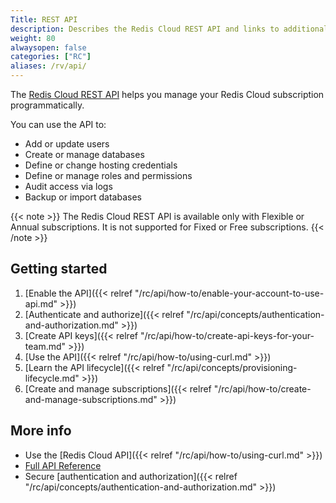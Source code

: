 ```yaml
---
Title: REST API
description: Describes the Redis Cloud REST API and links to additional info
weight: 80
alwaysopen: false
categories: ["RC"]
aliases: /rv/api/
---
```


The [Redis Cloud REST API](https://api.redislabs.com/v1/swagger-ui.html) helps you manage your Redis Cloud subscription programmatically.


You can use the API to:

- Add or update users  
- Create or manage databases  
- Define or change hosting credentials  
- Define or manage roles and permissions  
- Audit access via logs  
- Backup or import databases  

{{< note >}}
The Redis Cloud REST API is available only with Flexible or Annual subscriptions.  It is not supported for Fixed or Free subscriptions.
{{< /note >}}

## Getting started

1. [Enable the API]({{< relref  "/rc/api/how-to/enable-your-account-to-use-api.md" >}})
1. [Authenticate and authorize]({{< relref  "/rc/api/concepts/authentication-and-authorization.md" >}})
1. [Create API keys]({{< relref  "/rc/api/how-to/create-api-keys-for-your-team.md" >}})
1. [Use the API]({{< relref  "/rc/api/how-to/using-curl.md" >}})
1. [Learn the API lifecycle]({{< relref  "/rc/api/concepts/provisioning-lifecycle.md" >}})
1. [Create and manage subscriptions]({{< relref  "/rc/api/how-to/create-and-manage-subscriptions.md" >}})

## More info

- Use the [Redis Cloud API]({{< relref  "/rc/api/how-to/using-curl.md" >}})
- [Full API Reference](https://api.redislabs.com/v1/swagger-ui.html)
- Secure [authentication and authorization]({{< relref  "/rc/api/concepts/authentication-and-authorization.md" >}})
